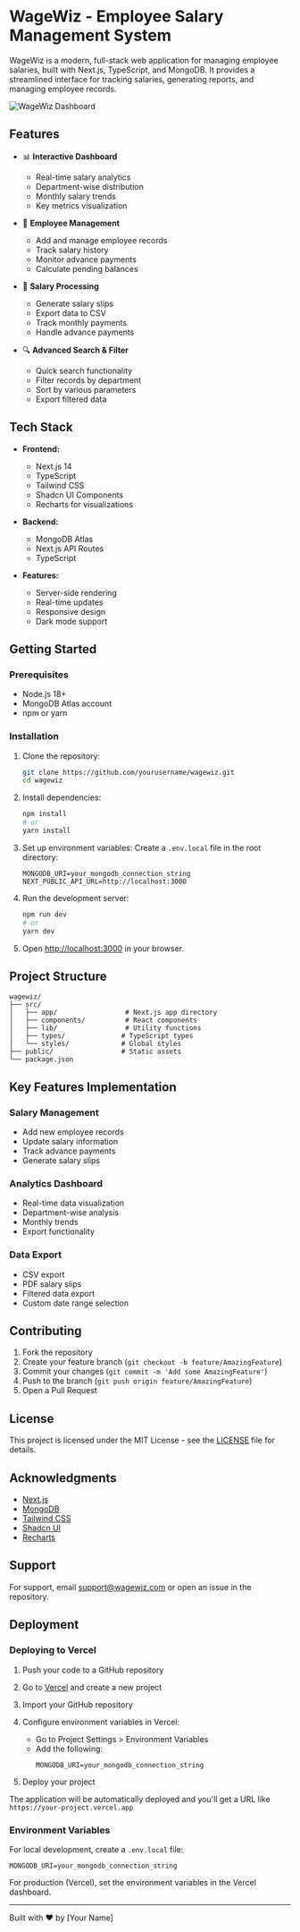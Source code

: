 # WageWiz - Employee Salary Management System

WageWiz is a modern, full-stack web application for managing employee salaries, built with Next.js, TypeScript, and MongoDB. It provides a streamlined interface for tracking salaries, generating reports, and managing employee records.

![WageWiz Dashboard](public/screenshot.png)

## Features

- 📊 **Interactive Dashboard**
  - Real-time salary analytics
  - Department-wise distribution
  - Monthly salary trends
  - Key metrics visualization

- 👥 **Employee Management**
  - Add and manage employee records
  - Track salary history
  - Monitor advance payments
  - Calculate pending balances

- 📝 **Salary Processing**
  - Generate salary slips
  - Export data to CSV
  - Track monthly payments
  - Handle advance payments

- 🔍 **Advanced Search & Filter**
  - Quick search functionality
  - Filter records by department
  - Sort by various parameters
  - Export filtered data

## Tech Stack

- **Frontend:**
  - Next.js 14
  - TypeScript
  - Tailwind CSS
  - Shadcn UI Components
  - Recharts for visualizations

- **Backend:**
  - MongoDB Atlas
  - Next.js API Routes
  - TypeScript

- **Features:**
  - Server-side rendering
  - Real-time updates
  - Responsive design
  - Dark mode support

## Getting Started

### Prerequisites

- Node.js 18+ 
- MongoDB Atlas account
- npm or yarn

### Installation

1. Clone the repository:
   ```bash
   git clone https://github.com/yourusername/wagewiz.git
   cd wagewiz
   ```

2. Install dependencies:
   ```bash
   npm install
   # or
   yarn install
   ```

3. Set up environment variables:
   Create a `.env.local` file in the root directory:
   ```
   MONGODB_URI=your_mongodb_connection_string
   NEXT_PUBLIC_API_URL=http://localhost:3000
   ```

4. Run the development server:
   ```bash
   npm run dev
   # or
   yarn dev
   ```

5. Open [http://localhost:3000](http://localhost:3000) in your browser.

## Project Structure

```
wagewiz/
├── src/
│   ├── app/                 # Next.js app directory
│   ├── components/          # React components
│   ├── lib/                 # Utility functions
│   ├── types/              # TypeScript types
│   └── styles/             # Global styles
├── public/                 # Static assets
└── package.json
```

## Key Features Implementation

### Salary Management
- Add new employee records
- Update salary information
- Track advance payments
- Generate salary slips

### Analytics Dashboard
- Real-time data visualization
- Department-wise analysis
- Monthly trends
- Export functionality

### Data Export
- CSV export
- PDF salary slips
- Filtered data export
- Custom date range selection

## Contributing

1. Fork the repository
2. Create your feature branch (`git checkout -b feature/AmazingFeature`)
3. Commit your changes (`git commit -m 'Add some AmazingFeature'`)
4. Push to the branch (`git push origin feature/AmazingFeature`)
5. Open a Pull Request

## License

This project is licensed under the MIT License - see the [LICENSE](LICENSE) file for details.

## Acknowledgments

- [Next.js](https://nextjs.org/)
- [MongoDB](https://www.mongodb.com/)
- [Tailwind CSS](https://tailwindcss.com/)
- [Shadcn UI](https://ui.shadcn.com/)
- [Recharts](https://recharts.org/)

## Support

For support, email support@wagewiz.com or open an issue in the repository.

## Deployment

### Deploying to Vercel

1. Push your code to a GitHub repository

2. Go to [Vercel](https://vercel.com) and create a new project

3. Import your GitHub repository

4. Configure environment variables in Vercel:
   - Go to Project Settings > Environment Variables
   - Add the following:
     ```
     MONGODB_URI=your_mongodb_connection_string
     ```

5. Deploy your project

The application will be automatically deployed and you'll get a URL like `https://your-project.vercel.app`

### Environment Variables

For local development, create a `.env.local` file:
```
MONGODB_URI=your_mongodb_connection_string
```

For production (Vercel), set the environment variables in the Vercel dashboard.

---

Built with ❤️ by [Your Name]
